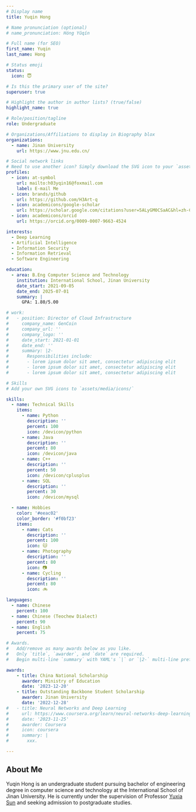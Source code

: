 ```yaml
---
# Display name
title: Yuqin Hong

# Name pronunciation (optional)
# name_pronunciation: Hóng Yǔqín 

# Full name (for SEO)
first_name: Yuqin
last_name: Hong

# Status emoji
status:
  icon: 😇

# Is this the primary user of the site?
superuser: true

# Highlight the author in author lists? (true/false)
highlight_name: true

# Role/position/tagline
role: Undergraduate

# Organizations/Affiliations to display in Biography blox
organizations:
  - name: Jinan University
    url: https://www.jnu.edu.cn/

# Social network links
# Need to use another icon? Simply download the SVG icon to your `assets/media/icons/` folder.
profiles:
  - icon: at-symbol
    url: mailto:h03yqin16@foxmail.com
    label: E-mail Me
  - icon: brands/github
    url: https://github.com/H3Art-q
  - icon: academicons/google-scholar
    url: https://scholar.google.com/citations?user=5ALyGM0CSaAC&hl=zh-CN
  - icon: academicons/orcid
    url: https://orcid.org/0009-0007-9663-4524

interests:
  - Deep Learning
  - Artificial Intelligence
  - Information Security
  - Information Retrieval
  - Software Engineering

education:
  - area: B.Eng Computer Science and Technology
    institution: International School, Jinan University
    date_start: 2021-09-05
    date_end: 2025-07-01
    summary: |
      GPA: 1.80/5.00

# work:
#   - position: Director of Cloud Infrastructure
#     company_name: GenCoin
#     company_url: ''
#     company_logo: ''
#     date_start: 2021-01-01
#     date_end: ''
#     summary: |2-
#       Responsibilities include:
#       - lorem ipsum dolor sit amet, consectetur adipiscing elit
#       - lorem ipsum dolor sit amet, consectetur adipiscing elit
#       - lorem ipsum dolor sit amet, consectetur adipiscing elit

# Skills
# Add your own SVG icons to `assets/media/icons/`

skills:
  - name: Technical Skills
    items:
      - name: Python
        description: ''
        percent: 100
        icon: /devicon/python
      - name: Java
        description: ''
        percent: 80
        icon: /devicon/java
      - name: C++
        description: ''
        percent: 50
        icon: /devicon/cplusplus
      - name: SQL
        description: ''
        percent: 30
        icon: /devicon/mysql

  - name: Hobbies
    color: '#eeac02'
    color_border: '#f0bf23'
    items:
      - name: Cats
        description: ''
        percent: 100
        icon: 🐱
      - name: Photography
        description: ''
        percent: 80
        icon: 📷
      - name: Cycling
        description: ''
        percent: 80
        icon: 🚲

languages:
  - name: Chinese
    percent: 100
  - name: Chinese (Teochew Dialect)
    percent: 90
  - name: English
    percent: 75

# Awards.
#   Add/remove as many awards below as you like.
#   Only `title`, `awarder`, and `date` are required.
#   Begin multi-line `summary` with YAML's `|` or `|2-` multi-line prefix and indent 2 spaces below.

awards:
    - title: China National Scholarship
      awarder: Ministry of Education
      date: '2023-12-20'
    - title: Outstanding Backbone Student Scholarship
      awarder: Jinan University
      date: '2022-12-28'
#   - title: Neural Networks and Deep Learning
#     url: https://www.coursera.org/learn/neural-networks-deep-learning
#     date: '2023-11-25'
#     awarder: Coursera
#     icon: coursera
#     summary: |
#       xxx.

---
```


## About Me

Yuqin Hong is an undergraduate student pursuing bachelor of engineering degree in computer science and technology at the International School of Jinan University. He is currently under the supervision of Professor [Yuxia Sun](https://www.scholat.com/yxsun) and seeking admission to postgraduate studies.